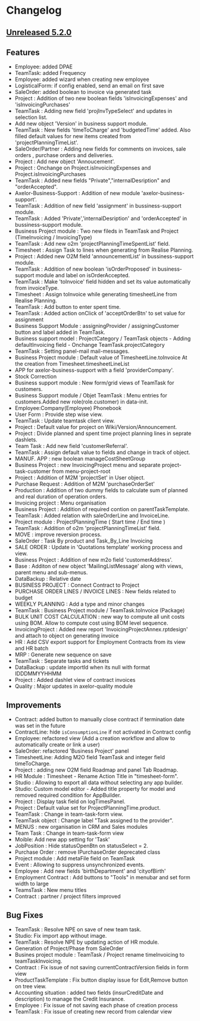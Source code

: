# Changelog

## [Unreleased 5.2.0]
## Features
- Employee: added DPAE
- TeamTask: added Frequency
- Employee: added wizard when creating new employee
- LogisticalForm: if config enabled, send an email on first save
- SaleOrder: added boolean to invoice via generated task
- Project : Addition of two new boolean fields 'isInvoicingExpenses' and 'isInvoicingPurchases'
- TeamTask : Adding new field 'projInvTypeSelect' and updates in selection list.
- Add new object 'Version' in business support module.
- TeamTask : New fields 'timeToCharge' and 'budgetedTime' added. Also filled default values for new items created from 'projectPlanningTimeList'.
- SaleOrder/Partner : Adding new fields for comments on invoices, sale orders , purchase orders and deliveries.
- Project : Add new object 'Annoucement'.
- Project : Onchange on Project.isInvoicingExpenses and Project.isInvoicingPurchases
- TeamTask : Added new fields "Private","internalDesription" and "orderAccepted".
- Axelor-Business-Support : Addition of new module 'axelor-business-support'.
- TeamTask : Addition of new field 'assignment' in bussiness-support module.
- TeamTask : Added 'Private','internalDesription' and 'orderAccepted' in bussiness-support module.
- Business Project module : Two new fileds in TeamTask and Project (TimeInvoicing / InvoicingType)
- TeamTask : Add new o2m 'projectPlanningTimeSpentList' field.
- Timesheet : Assign Task to lines when generating from Realise Planning. 
- Project : Added new O2M field 'announcementList' in bussiness-support module.
- TeamTask : Addition of new boolean 'isOrderProposed' in business-support module and label on isOrderAccepted.
- TeamTask : Make 'toInvoice' field hidden and set its value automatically from invoiceType.
- Timesheet : Assign toInvoice while generating timesheetLine from Realise Planning.
- TeamTask : Add button to enter spent time.
- TeamTask : Added action onClick of 'acceptOrderBtn' to set value for assignment
- Business Support Module : assigningProvider / assigningCustomer button and label added in TeamTask.
- Business support model : ProjectCategory / TeamTask objects - Adding defaultInvoicing field - Onchange TeamTask.projectCategory 
- TeamTask : Setting panel-mail mail-messages.
- Business Project module : Default value of TimesheetLine.toInvoice At the creation from Timesheet.timesheetLineList
- APP for axelor-business-support with a field 'providerCompany'.
- Stock Correction
- Business support module : New form/grid views of TeamTask for customers.
- Business Support module / Objet TeamTask : Menu entries for customers.Added new role(role.customer) in data-init.
- Employee:Company(Employee) Phonebook 
- User Form : Provide step wise view.
- TeamTask : Update teamtask client view. 
- Project : Default value for project on Wiki/Version/Announcement.
- Project : Divide planned and spent time project planning lines in seprate dashlets.
- Team Task : Add new field 'customerReferral'.
- TeamTask : Assign default value to fields and change in track of object.
- MANUF. APP : new boolean manageCostSheetGroup
- Business Project : new InvoicingProject menu and separate project-task-customer from menu-project-root 
- Project : Addition of M2M 'projectSet' in User object. 
- Purchase Request : Addition of M2M 'purchaseOrderSet'
- Production : Addition of two dummy fields to calculate sum of planned and real duration of operation orders.
- Invoicing project : Menu organisation
- Business Project : Addition of required contion on parentTaskTemplate. 
- TeamTask : Added relation with saleOrderLine and InvoiceLine.
- Project module : ProjectPlanningTime ( Start time / End time )
- TeamTask : Addition of o2m 'projectPlanningTimeList' field. 
- MOVE : improve reversion process.
- SaleOrder : Task By product and Task_By_Line Invoicing
- SALE ORDER : Update in 'Quotations template' working process and view.
- Business Project : Addition of new m2o field 'customerAddress'.
- Base : Additon of new object 'MailingListMessage' along with views, parent menu and sub-menus.
- DataBackup : Relative date
- BUSINESS PROJECT : Connect Contract to Project
- PURCHASE ORDER LINES / INVOICE LINES : New fields related to budget
- WEEKLY PLANNING : Add a type and minor changes
- TeamTask : Business Project module / TeamTask.toInvoice (Package)
- BULK UNIT COST CALCULATION : new way to compute all unit costs using BOM. Allow to compute cost using BOM level sequence. 
- InvoicingProject : Added new report 'InvoicingProjectAnnex.rptdesign' and attach to object on generating invoice
- HR : Add CSV export support for Employment Contracts from its view and HR batch
- MRP : Generate new sequence on save
- TeamTask : Separate tasks and tickets
- DataBackup : update importId when its null with format IDDDMMYYHHMM
- Project : Added dashlet view of contract invoices
- Quality : Major updates in axelor-quality module

## Improvements
- Contract: added button to manually close contract if termination date was set in the future
- ContractLine: hide `isConsumptionLine` if not activated in Contract config
- Employee: refactored view (Add a creation workflow and allow to automatically create or link a user)
- SaleOrder: refactored 'Business Project' panel
- TimesheetLine: Adding M2O field TeamTask and integer field timeToCharge.
- Project : adding new O2M field Roadmap and panel Tab Roadmap.
- HR Module : Timesheet - Rename Action Title in "timesheet-form".
- Studio : Allowing to export all data without selecting any app builder.
- Studio: Custom model editor - Added title property for model and removed required condition for AppBuilder. 
- Project : Display task field on logTimesPanel.
- Project : Default value set for ProjectPlanningTime.product.
- TeamTask : Change in team-task-form view. 
- TeamTask object : Change label "Task assigned to the provider".
- MENUS : new organisation in CRM and Sales modules
- Team Task : Change in team-task-form view
- Moible: Add new app setting for 'Task'
- JobPosition : Hide statusOpenBtn on statusSelect = 2.
- Purchase Order : remove IPurchaseOrder deprecated class
- Project module : Add metaFile field on TeamTask
- Event : Allowing to suppress unsynchronized events. 
- Employee : Add new fields 'birthDepartment' and 'cityofBirth'
- Employment Contract : Add buttons to "Tools" in menubar and set form width to large
- TeamsTask : New menu titles
- Contract : partner / project filters improved

## Bug Fixes
- TeamTask : Resolve NPE on save of new team task.
- Studio: Fix import app without image. 
- TeamTask : Resolve NPE by updating action of HR module.
- Generation of Project/Phase from SaleOrder
- Busines project module : TeamTask / Project rename timeInvoicing to teamTaskInvoicing.
- Contract : Fix issue of not saving currentContractVersion fields in form view
- ProductTaskTemplate : Fix button display issue for Edit,Remove button on tree view.
- Accounting situation : added two fields (insurCreditDate and description) to manage the Credit Insurance.
- Employee : Fix issue of not saving each phase of creation process
- TeamTask : Fix issue of creating new record from calendar view

[Unreleased 5.2.0]: https://github.com/axelor/axelor-business-suite/compare/dev...wip

